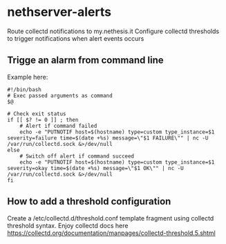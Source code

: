 # nethserver-alerts

Route collectd notifications to my.nethesis.it
Configure collectd thresholds to trigger notifications when alert events occurs

## Trigge an alarm from command line

Example here:

```
#!/bin/bash
# Exec passed arguments as command
$@

# Check exit status
if [[ $? != 0 ]] ; then
    # Alert if command failed
    echo -e "PUTNOTIF host=$(hostname) type=custom type_instance=$1 severity=failure time=$(date +%s) message=\"$1 FAILURE\"" | nc -U /var/run/collectd.sock &>/dev/null
else
    # Switch off alert if command succeed
    echo -e "PUTNOTIF host=$(hostname) type=custom type_instance=$1 severity=okay time=$(date +%s) message=\"$1 OK\"" | nc -U /var/run/collectd.sock &>/dev/null
fi

```

## How to add a threshold configuration

Create a /etc/collectd.d/threshold.conf template fragment using collectd threshold syntax. Enjoy collectd docs here https://collectd.org/documentation/manpages/collectd-threshold.5.shtml

